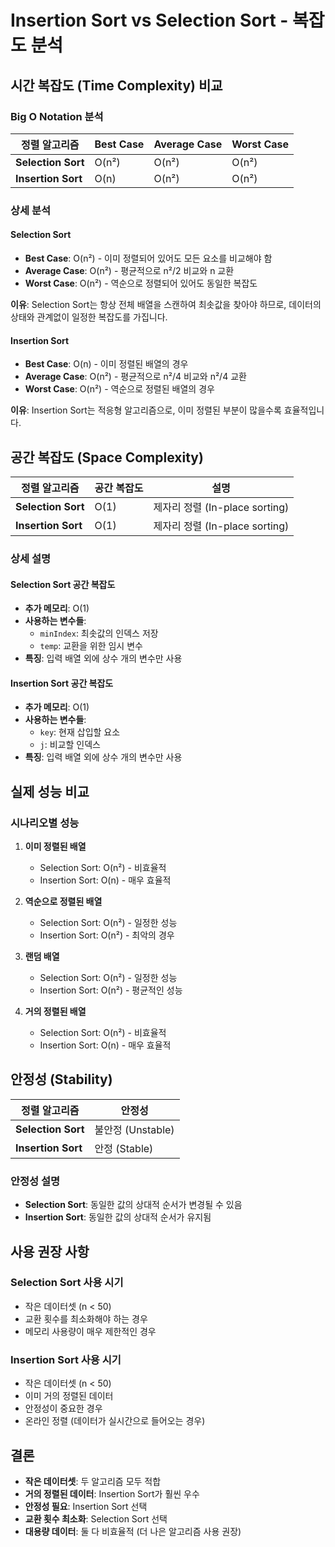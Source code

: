 # Insertion Sort vs Selection Sort - 복잡도 분석

## 시간 복잡도 (Time Complexity) 비교

### Big O Notation 분석

| 정렬 알고리즘      | Best Case | Average Case | Worst Case |
| ------------------ | --------- | ------------ | ---------- |
| **Selection Sort** | O(n²)     | O(n²)        | O(n²)      |
| **Insertion Sort** | O(n)      | O(n²)        | O(n²)      |

### 상세 분석

#### Selection Sort

- **Best Case**: O(n²) - 이미 정렬되어 있어도 모든 요소를 비교해야 함
- **Average Case**: O(n²) - 평균적으로 n²/2 비교와 n 교환
- **Worst Case**: O(n²) - 역순으로 정렬되어 있어도 동일한 복잡도

**이유**: Selection Sort는 항상 전체 배열을 스캔하여 최솟값을 찾아야 하므로, 데이터의 상태와 관계없이 일정한 복잡도를 가집니다.

#### Insertion Sort

- **Best Case**: O(n) - 이미 정렬된 배열의 경우
- **Average Case**: O(n²) - 평균적으로 n²/4 비교와 n²/4 교환
- **Worst Case**: O(n²) - 역순으로 정렬된 배열의 경우

**이유**: Insertion Sort는 적응형 알고리즘으로, 이미 정렬된 부분이 많을수록 효율적입니다.

## 공간 복잡도 (Space Complexity)

| 정렬 알고리즘      | 공간 복잡도 | 설명                           |
| ------------------ | ----------- | ------------------------------ |
| **Selection Sort** | O(1)        | 제자리 정렬 (In-place sorting) |
| **Insertion Sort** | O(1)        | 제자리 정렬 (In-place sorting) |

### 상세 설명

#### Selection Sort 공간 복잡도

- **추가 메모리**: O(1)
- **사용하는 변수들**:
  - `minIndex`: 최솟값의 인덱스 저장
  - `temp`: 교환을 위한 임시 변수
- **특징**: 입력 배열 외에 상수 개의 변수만 사용

#### Insertion Sort 공간 복잡도

- **추가 메모리**: O(1)
- **사용하는 변수들**:
  - `key`: 현재 삽입할 요소
  - `j`: 비교할 인덱스
- **특징**: 입력 배열 외에 상수 개의 변수만 사용

## 실제 성능 비교

### 시나리오별 성능

1. **이미 정렬된 배열**

   - Selection Sort: O(n²) - 비효율적
   - Insertion Sort: O(n) - 매우 효율적

2. **역순으로 정렬된 배열**

   - Selection Sort: O(n²) - 일정한 성능
   - Insertion Sort: O(n²) - 최악의 경우

3. **랜덤 배열**

   - Selection Sort: O(n²) - 일정한 성능
   - Insertion Sort: O(n²) - 평균적인 성능

4. **거의 정렬된 배열**
   - Selection Sort: O(n²) - 비효율적
   - Insertion Sort: O(n) - 매우 효율적

## 안정성 (Stability)

| 정렬 알고리즘      | 안정성            |
| ------------------ | ----------------- |
| **Selection Sort** | 불안정 (Unstable) |
| **Insertion Sort** | 안정 (Stable)     |

### 안정성 설명

- **Selection Sort**: 동일한 값의 상대적 순서가 변경될 수 있음
- **Insertion Sort**: 동일한 값의 상대적 순서가 유지됨

## 사용 권장 사항

### Selection Sort 사용 시기

- 작은 데이터셋 (n < 50)
- 교환 횟수를 최소화해야 하는 경우
- 메모리 사용량이 매우 제한적인 경우

### Insertion Sort 사용 시기

- 작은 데이터셋 (n < 50)
- 이미 거의 정렬된 데이터
- 안정성이 중요한 경우
- 온라인 정렬 (데이터가 실시간으로 들어오는 경우)

## 결론

- **작은 데이터셋**: 두 알고리즘 모두 적합
- **거의 정렬된 데이터**: Insertion Sort가 훨씬 우수
- **안정성 필요**: Insertion Sort 선택
- **교환 횟수 최소화**: Selection Sort 선택
- **대용량 데이터**: 둘 다 비효율적 (더 나은 알고리즘 사용 권장)
